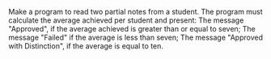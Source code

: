Make a program to read two partial notes from a student. The program must calculate the average achieved per student and present:
The message "Approved", if the average achieved is greater than or equal to seven;
The message "Failed" if the average is less than seven;
The message "Approved with Distinction", if the average is equal to ten.